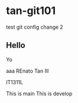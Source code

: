 # tan-git101
test git config change 2
## Hello
Yo

aaa
REnato Tan III

IT1311L

This is main
This is develop
